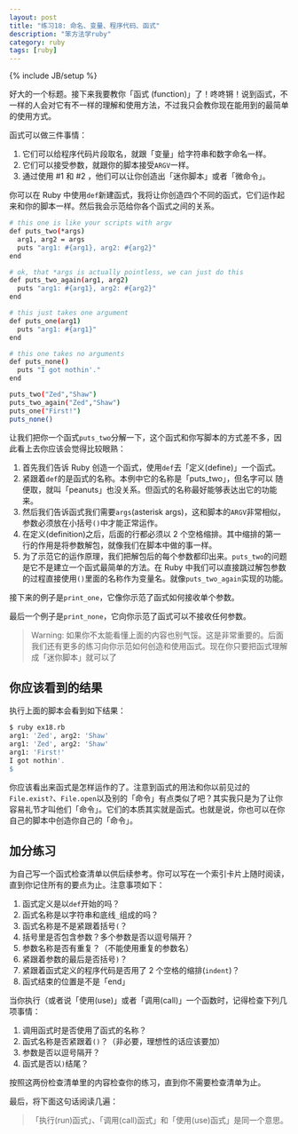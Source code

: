 ```yaml
---
layout: post
title: "练习18: 命名、变量、程序代码、函式"
description: "笨方法学ruby"
category: ruby
tags: [ruby]
---
```

{% include JB/setup %}

好大的一个标题。接下来我要教你「函式 (function)」了！咚咚锵！说到函式，不一样的人会对它有不一样的理解和使用方法，不过我只会教你现在能用到的最简单的使用方式。

函式可以做三件事情：

1. 它们可以给程序代码片段取名，就跟「变量」给字符串和数字命名一样。 
2. 它们可以接受参数，就跟你的脚本接受``` ARGV ```一样。 
3. 通过使用 #1 和 #2 ，他们可以让你创造出「迷你脚本」或者「微命令」。 

你可以在 Ruby 中使用``` def ```新建函式，我将让你创造四个不同的函式，它们运作起来和你的脚本一样。然后我会示范给你各个函式之间的关系。

```sh
# this one is like your scripts with argv
def puts_two(*args)
  arg1, arg2 = args
  puts "arg1: #{arg1}, arg2: #{arg2}"
end

# ok, that *args is actually pointless, we can just do this
def puts_two_again(arg1, arg2)
  puts "arg1: #{arg1}, arg2: #{arg2}"
end

# this just takes one argument
def puts_one(arg1)
  puts "arg1: #{arg1}"
end

# this one takes no arguments
def puts_none()
  puts "I got nothin'."
end

puts_two("Zed","Shaw")
puts_two_again("Zed","Shaw")
puts_one("First!")
puts_none()
```

让我们把你一个函式``` puts_two ```分解一下，这个函式和你写脚本的方式差不多，因此看上去你应该会觉得比较眼熟：

1. 首先我们告诉 Ruby 创造一个函式，使用``` def ```去「定义(define)」一个函式。 
2. 紧跟着``` def ```的是函式的名称。本例中它的名称是「puts_two」，但名字可以 随便取，就叫「peanuts」也没关系。但函式的名称最好能够表达出它的功能来。 
3. 然后我们告诉函式我们需要``` args ```(asterisk args)，这和脚本的``` ARGV ```非常相似，参数必须放在小括号``` () ```中才能正常运作。 
4. 在定义(definition)之后，后面的行都必须以 2 个空格缩排。其中缩排的第一行的作用是将参数解包，就像我们在脚本中做的事一样。 
5. 为了示范它的运作原理，我们把解包后的每个参数都印出来。``` puts_two ```的问题是它不是建立一个函式最简单的方法。在 Ruby 中我们可以直接跳过解包参数的过程直接使用``` () ```里面的名称作为变量名。就像``` puts_two_again ```实现的功能。 

接下来的例子是``` print_one ```，它像你示范了函式如何接收单个参数。

最后一个例子是``` print_none ```，它向你示范了函式可以不接收任何参数。

> Warning: 如果你不太能看懂上面的内容也别气馁。这是非常重要的。后面我们还有更多的练习向你示范如何创造和使用函式。现在你只要把函式理解成「迷你脚本」就可以了

你应该看到的结果
----------------

执行上面的脚本会看到如下结果：

```sh
$ ruby ex18.rb
arg1: 'Zed', arg2: 'Shaw'
arg1: 'Zed', arg2: 'Shaw'
arg1: 'First!'
I got nothin'.
$
```

你应该看出来函式是怎样运作的了。注意到函式的用法和你以前见过的``` File.exist? ```、``` File.open ```以及别的「命令」有点类似了吧？其实我只是为了让你容易礼节才叫他们「命令」。它们的本质其实就是函式。也就是说，你也可以在你自己的脚本中创造你自己的「命令」。

加分练习
--------

为自己写一个函式检查清单以供后续参考。你可以写在一个索引卡片上随时阅读，直到你记住所有的要点为止。注意事项如下：

1. 函式定义是以``` def ```开始的吗？ 
2. 函式名称是以字符串和底线``` _ ```组成的吗？ 
3. 函式名称是不是紧跟着括号``` ( ```？ 
4. 括号里是否包含参数？多个参数是否以逗号隔开？ 
5. 参数名称是否有重复？（不能使用重复的参数名） 
6. 紧跟着参数的最后是否括号``` ) ```？ 
7. 紧跟着函式定义的程序代码是否用了 2 个空格的缩排(``` indent ```)？ 
8. 函式结束的位置是不是「end」 

当你执行（或者说「使用(use)」或者「调用(call)」一个函数时，记得检查下列几项事情：

1. 调用函式时是否使用了函式的名称？ 
2. 函式名称是否紧跟着``` () ```？（非必要，理想性的话应该要加） 
3. 参数是否以逗号隔开？ 
4. 函式是否以``` ) ```结尾？ 

按照这两份检查清单里的内容检查你的练习，直到你不需要检查清单为止。

最后，将下面这句话阅读几遍：

> 「执行(run)函式」、「调用(call)函式」和「使用(use)函式」是同一个意思。


